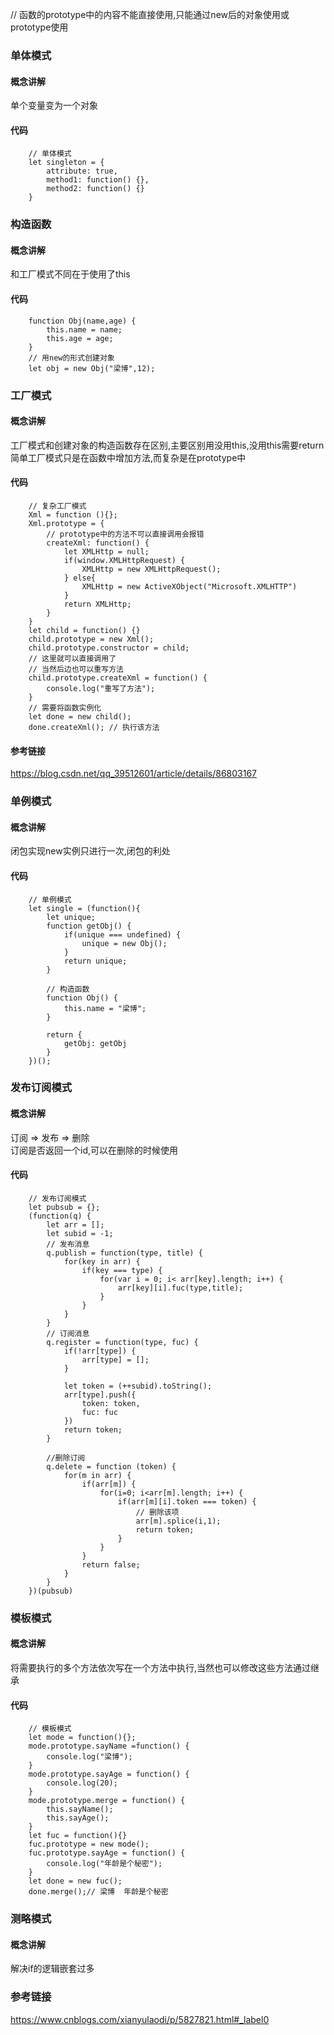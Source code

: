 // 函数的prototype中的内容不能直接使用,只能通过new后的对象使用或prototype使用
### 单体模式
#### 概念讲解
单个变量变为一个对象
#### 代码
		// 单体模式
		let singleton = {
			attribute: true,
			method1: function() {},
			method2: function() {}
		}
### 构造函数
#### 概念讲解
和工厂模式不同在于使用了this
#### 代码
		function Obj(name,age) {
			this.name = name;
			this.age = age;
		}
		// 用new的形式创建对象
		let obj = new Obj("梁博",12);
    
### 工厂模式
#### 概念讲解
工厂模式和创建对象的构造函数存在区别,主要区别用没用this,没用this需要return  
简单工厂模式只是在函数中增加方法,而复杂是在prototype中
#### 代码
		// 复杂工厂模式
		Xml = function (){};
		Xml.prototype = {
			// prototype中的方法不可以直接调用会报错
			createXml: function() {
				let XMLHttp = null;
				if(window.XMLHttpRequest) {
					XMLHttp = new XMLHttpRequest();
				} else{
					XMLHttp = new ActiveXObject("Microsoft.XMLHTTP")
				}
				return XMLHttp;
			}
		}
		let child = function() {}
		child.prototype = new Xml();
		child.prototype.constructor = child;
		// 这里就可以直接调用了
		// 当然后边也可以重写方法
		child.prototype.createXml = function() {
			console.log("重写了方法");
		}
		// 需要将函数实例化
		let done = new child();
		done.createXml(); // 执行该方法
#### 参考链接
https://blog.csdn.net/qq_39512601/article/details/86803167

### 单例模式
#### 概念讲解
闭包实现new实例只进行一次,闭包的利处
#### 代码
		// 单例模式
		let single = (function(){
			let unique;
			function getObj() {
				if(unique === undefined) {
					unique = new Obj();
				}
				return unique;
			}

			// 构造函数
			function Obj() {
				this.name = "梁博";
			}

			return {
				getObj: getObj
			}
		})();
    
### 发布订阅模式
#### 概念讲解
订阅 => 发布 => 删除  
订阅是否返回一个id,可以在删除的时候使用
#### 代码
		// 发布订阅模式
		let pubsub = {};
		(function(q) {
			let arr = [];
			let subid = -1;
			// 发布消息
			q.publish = function(type, title) {
				for(key in arr) {
					if(key === type) {
						for(var i = 0; i< arr[key].length; i++) {
							arr[key][i].fuc(type,title);
						}
					}
				}
			}
			// 订阅消息
			q.register = function(type, fuc) {
				if(!arr[type]) {
					arr[type] = [];
				}

				let token = (++subid).toString();
				arr[type].push({
					token: token,
					fuc: fuc
				})
				return token;
			}

			//删除订阅
			q.delete = function (token) {
				for(m in arr) {
					if(arr[m]) {
						for(i=0; i<arr[m].length; i++) {
							if(arr[m][i].token === token) {
								// 删除该项
								arr[m].splice(i,1);
								return token;
							}
						}
					}
					return false;
				}
			}
		})(pubsub)
### 模板模式
#### 概念讲解
将需要执行的多个方法依次写在一个方法中执行,当然也可以修改这些方法通过继承
#### 代码
		// 模板模式
		let mode = function(){};
		mode.prototype.sayName =function() {
			console.log("梁博");
		}
		mode.prototype.sayAge = function() {
			console.log(20);
		}
		mode.prototype.merge = function() {
			this.sayName();
			this.sayAge();
		}
		let fuc = function(){}
		fuc.prototype = new mode();
		fuc.prototype.sayAge = function() {
			console.log("年龄是个秘密");
		}
		let done = new fuc();
		done.merge();// 梁博  年龄是个秘密
### 测略模式
#### 概念讲解
解决if的逻辑嵌套过多

### 参考链接
https://www.cnblogs.com/xianyulaodi/p/5827821.html#_label0
